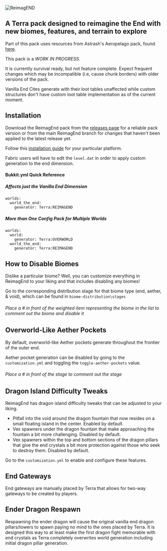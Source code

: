 ![ReimagEND](https://github.com/user-attachments/assets/c407dcf6-ae98-4a7b-8db8-36b41d3ee7d3)

## A Terra pack designed to reimagine the End with new biomes, features, and terrain to explore

Part of this pack uses resources from Astrash's Aeropelago pack, found [here](https://github.com/Astrashh/Aeropelago).

This pack is a *WORK IN PROGRESS*.  

It is currently survival ready, but not feature complete. Expect frequent changes which may be incompatible (i.e, cause chunk borders) with older versions of the pack. 

Vanilla End Cites generate with their loot tables unaffected while custom structures don't have custom loot table implementation as of the current moment.

## Installation
Download the ReimagEnd pack from the [releases page](https://github.com/PolyhedralDev/ReimagEND/releases) for a reliable pack version 
or from the main ReimagEnd branch for changes that haven't been applied to the latest release yet.

Follow this [installation guide](https://terra.polydev.org/install/index.html) for your particular platform.

Fabric users will have to edit the `level.dat` in order to apply custom generation to the end dimension.

#### Bukkit.yml Quick Reference 
##### Affects just the Vanilla End Dimension
```
worlds:
  world_the_end:
    generator: Terra:REIMAGEND
```
##### More than One Config Pack for Multiple Worlds 
```
worlds:
  world:
    generator: Terra:OVERWORLD
  world_the_end:
    generator: Terra:REIMAGEND
```

## How to Disable Biomes
Dislike a particular biome? 
Well, you can customize everything in ReimagEnd to your liking and that includes disabling any biomes!

Go to the corresponding distribution stage for that biome type (end, aether, & void), which can be found in `biome-distribution\stages`
###### Place a # in front of the weighted item representing the biome in the list to comment out the biome and disable it

## Overworld-Like Aether Pockets
By default, overworld-like Aether pockets generate throughout the frontier of the outer end. 

Aether pocket generation can be disabled by going to the `customization.yml` and toggling the `toggle-aether-pockets` value.
###### Place a # in front of the stage to comment out the stage

## Dragon Island Difficulty Tweaks
ReimagEnd has dragon island difficulty tweaks that can be adjusted to your liking.
- Pitfall into the void around the dragon fountain that now resides on a small floating island in the center. Enabled by default.
- Vex spawners under the dragon fountain that make approaching the fountain a bit more challenging. Disabled by default.
- Vex spawners within the top and bottom sections of the dragon pillars that give the end crystals a bit more protection against those who seek to destroy them. Disabled by default.

Go to the `customization.yml` to enable and configure these features.

## End Gateways
End gateways are manually placed by Terra that allows for two-way gateways to be created by players.

## Ender Dragon Respawn
Respawning the ender dragon will cause the original vanilla end dragon pillars/towers to spawn paying no mind to the ones placed
by Terra. It is designed this way to at least make the first dragon fight memorable with end crystals as Terra completely overwrites
world generation including initial dragon pillar generation.

